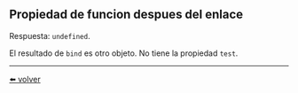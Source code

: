 ## Propiedad de funcion despues del enlace

Respuesta: `undefined`.

El resultado de `bind` es otro objeto. No tiene la propiedad `test`.

---
[⬅️ volver](https://github.com/VictorHugoAguilar/javascript-interview-questions-explained/tree/main/theory/advanced-functions/10_bind)
